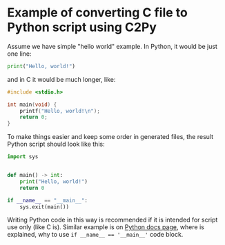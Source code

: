 # Example of converting C file to Python script using C2Py

Assume we have simple "hello world" example. In Python, it would be just one line:

```py
print("Hello, world!")
```

and in C it would be much longer, like:

```c
#include <stdio.h>

int main(void) {
    printf("Hello, world!\n");
    return 0;
}
```

To make things easier and keep some order in generated files, the result Python script should look like this:

```py
import sys


def main() -> int:
    print("Hello, world!")
    return 0

if __name__ == "__main__":
    sys.exit(main())
```

Writing Python code in this way is recommended if it is intended for script use only (like C is). Similar example is on [Python docs page](https://docs.python.org/3/library/__main__.html#idiomatic-usage), where is explained, why to use `if __name__ == '__main__'` code block.
